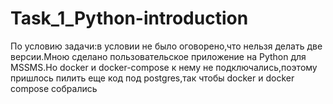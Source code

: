 # Task_1_Python-introduction
По условию задачи:в условии не было оговорено,что нельзя делать две версии.Мною сделано пользовательское приложение на Python для MSSMS.Но docker и docker-compose к нему не подключались,поэтому пришлось пилить еще код под postgres,так чтобы docker и docker compose собрались
